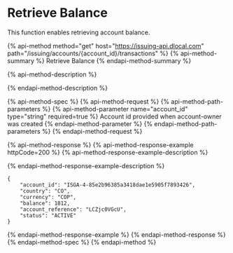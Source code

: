 # Retrieve Balance

This function enables retrieving account balance.

{% api-method method="get" host="https://issuing-api.dlocal.com" path="/issuing/accounts/{account\_id}/transactions" %}
{% api-method-summary %}
Retrieve Balance
{% endapi-method-summary %}

{% api-method-description %}

{% endapi-method-description %}

{% api-method-spec %}
{% api-method-request %}
{% api-method-path-parameters %}
{% api-method-parameter name="account\_id" type="string" required=true %}
Account id provided when account-owner was created
{% endapi-method-parameter %}
{% endapi-method-path-parameters %}
{% endapi-method-request %}

{% api-method-response %}
{% api-method-response-example httpCode=200 %}
{% api-method-response-example-description %}

{% endapi-method-response-example-description %}

```
{
    "account_id": "ISGA-4-85e2b96385a3418dae1e5905f7893426",
    "country": "CO",
    "currency": "COP",
    "balance": 1812,
    "account_reference": "LCZjc0VGcU",
    "status": "ACTIVE"
}
```
{% endapi-method-response-example %}
{% endapi-method-response %}
{% endapi-method-spec %}
{% endapi-method %}



